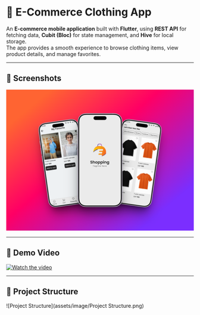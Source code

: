 # 👕 E-Commerce Clothing App  

An **E-commerce mobile application** built with **Flutter**, using **REST API** for fetching data, **Cubit (Bloc)** for state management, and **Hive** for local storage.  
The app provides a smooth experience to browse clothing items, view product details, and manage favorites.  

---

## 📸 Screenshots  
![App Screenshot](assets/image/451shots_so.png)

---

## 🎥 Demo Video  
[![Watch the video](assets/image/demo-preview.png)](https://www.youtube.com/watch?v=XXXXXXXX)

---

## 📂 Project Structure  
![Project Structure](assets/image/Project Structure.png)
